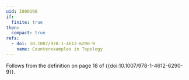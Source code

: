 ```yaml
---
uid: I000198
if:
  finite: true
then:
  compact: true
refs:
  - doi: 10.1007/978-1-4612-6290-9
    name: Counterexamples in Topology
---
```

Follows from the definition on page 18 of {{doi:10.1007/978-1-4612-6290-9}}.
